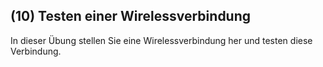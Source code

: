<!--include-start-->
## (10) Testen einer Wirelessverbindung
In dieser Übung stellen Sie eine Wirelessverbindung her und testen diese Verbindung.

<!--include-end-->